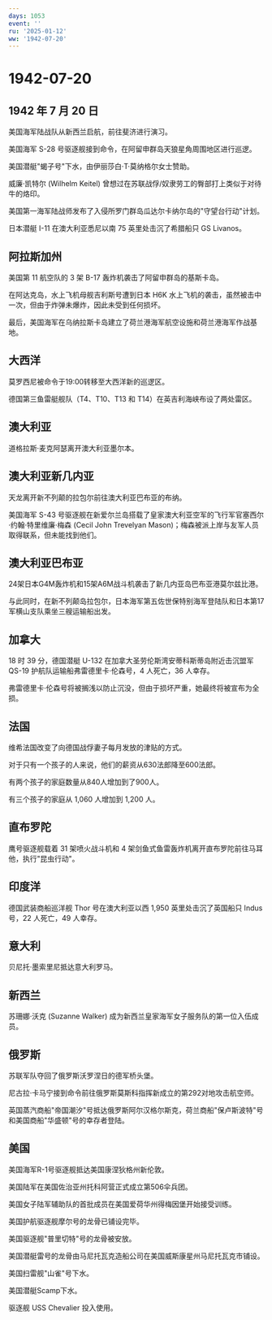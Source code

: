 ```yaml
---
days: 1053
event: ''
ru: '2025-01-12'
ww: '1942-07-20'
---
```


# 1942-07-20

## 1942 年 7 月 20 日

美国海军陆战队从新西兰启航，前往斐济进行演习。

美国海军 S-28 号驱逐舰接到命令，在阿留申群岛天狼星角周围地区进行巡逻。

美国潜艇"蝎子号"下水，由伊丽莎白·T·莫纳格尔女士赞助。

威廉·凯特尔 (Wilhelm Keitel)
曾想过在苏联战俘/奴隶劳工的臀部打上类似于对待牛的烙印。

美国第一海军陆战师发布了入侵所罗门群岛瓜达尔卡纳尔岛的"守望台行动"计划。

日本潜艇 I-11 在澳大利亚悉尼以南 75 英里处击沉了希腊船只 GS Livanos。

## 阿拉斯加州

美国第 11 航空队的 3 架 B-17 轰炸机袭击了阿留申群岛的基斯卡岛。

在阿达克岛，水上飞机母舰吉利斯号遭到日本 H6K
水上飞机的袭击，虽然被击中一次，但由于炸弹未爆炸，因此未受到任何损坏。

最后，美国海军在乌纳拉斯卡岛建立了荷兰港海军航空设施和荷兰港海军作战基地。

## 大西洋

莫罗西尼被命令于19:00转移至大西洋新的巡逻区。

德国第三鱼雷艇舰队（T4、T10、T13 和 T14）在英吉利海峡布设了两处雷区。

## 澳大利亚

道格拉斯·麦克阿瑟离开澳大利亚墨尔本。

## 澳大利亚新几内亚

天龙离开新不列颠的拉包尔前往澳大利亚巴布亚的布纳。

美国海军 S-43
号驱逐舰在新爱尔兰岛搭载了皇家澳大利亚空军的飞行军官塞西尔·约翰·特里维廉·梅森
(Cecil John Trevelyan
Mason)；梅森被派上岸与友军人员取得联系，但未能找到他们。

## 澳大利亚巴布亚

24架日本G4M轰炸机和15架A6M战斗机袭击了新几内亚岛巴布亚港莫尔兹比港。

与此同时，在新不列颠岛拉包尔，日本海军第五佐世保特别海军登陆队和日本第17军横山支队乘坐三艘运输船出发。

## 加拿大

18 时 39 分，德国潜艇 U-132 在加拿大圣劳伦斯湾安蒂科斯蒂岛附近击沉盟军
QS-19 护航队运输船弗雷德里卡·伦森号，4 人死亡，36 人幸存。

弗雷德里卡·伦森号将被搁浅以防止沉没，但由于损坏严重，她最终将被宣布为全损。

## 法国

维希法国改变了向德国战俘妻子每月发放的津贴的方式。

对于只有一个孩子的人来说，他们的薪资从630法郎降至600法郎。

有两个孩子的家庭数量从840人增加到了900人。

有三个孩子的家庭从 1,060 人增加到 1,200 人。

## 直布罗陀

鹰号驱逐舰载着 31 架喷火战斗机和 4
架剑鱼式鱼雷轰炸机离开直布罗陀前往马耳他，执行"昆虫行动"。

## 印度洋

德国武装商船巡洋舰 Thor 号在澳大利亚以西 1,950 英里处击沉了英国船只
Indus 号，22 人死亡，49 人幸存。

## 意大利

贝尼托·墨索里尼抵达意大利罗马。

## 新西兰

苏珊娜·沃克 (Suzanne Walker)
成为新西兰皇家海军女子服务队的第一位入伍成员。

## 俄罗斯

苏联军队夺回了俄罗斯沃罗涅日的德军桥头堡。

尼古拉·卡马宁接到命令前往俄罗斯莫斯科指挥新成立的第292对地攻击航空师。

英国蒸汽商船"帝国潮汐"号抵达俄罗斯阿尔汉格尔斯克，荷兰商船"保卢斯波特"号和美国商船"华盛顿"号的幸存者登陆。

## 美国

美国海军R-1号驱逐舰抵达美国康涅狄格州新伦敦。

美国陆军在美国佐治亚州托科阿营正式成立第506伞兵团。

美国女子陆军辅助队的首批成员在美国爱荷华州得梅因堡开始接受训练。

美国护航驱逐舰摩尔号的龙骨已铺设完毕。

美国驱逐舰"普里切特"号的龙骨被安放。

美国潜艇雷号的龙骨由马尼托瓦克造船公司在美国威斯康星州马尼托瓦克市铺设。

美国扫雷舰"山雀"号下水。

美国潜艇Scamp下水。

驱逐舰 USS Chevalier 投入使用。